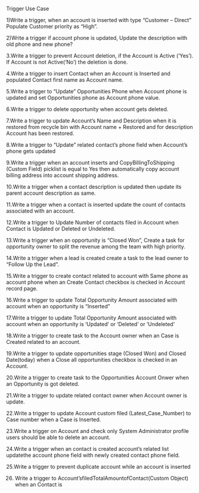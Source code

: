 Trigger Use Case


1)Write a trigger, when an account is inserted with type “Customer – Direct” Populate Customer priority as “High”. 

2)Write a trigger if account phone is updated, Update the description with old phone and new phone?

3.Write a trigger to prevent Account deletion, if the Account is Active (‘Yes’). If Account is not Active(‘No’) the deletion is done. 

4.Write a trigger to insert Contact when an Account is Inserted and populated Contact first name as Account name.

5.Write a trigger to “Update” Opportunities Phone when Account phone is updated and set Opportunities phone as Account phone value. 

6.Write a trigger to delete opportunity when account gets deleted.

7.Write a trigger to update Account’s Name and Description when it is restored from recycle bin with Account name + Restored and for description Account has been restored.

8.Write a trigger to “Update” related contact’s phone field when Account’s phone gets updated 

9.Write a trigger when an account inserts and CopyBillingToShipping (Custom Field) picklist is equal to Yes then automatically copy account billing address into account shipping address.

10.Write a trigger when a contact description is updated then update its parent account description as same.

11.Write a trigger when a contact is inserted update the count of contacts associated with an account.

12.Write a trigger to Update Number of contacts filed in Account when Contact is Updated or Deleted or Undeleted. 

13.Write a trigger when an opportunity is “Closed Won”, Create a task for opportunity owner to split the revenue among the team with high priority. 

14.Write a trigger when a lead is created create a task to the lead owner to “Follow Up the Lead”. 

15.Write a trigger to create contact related to account with Same phone as account phone when an Create Contact checkbox is checked in Account record page.

16.Write a trigger to update Total Opportunity Amount associated with account when an opportunity is “Inserted”

17.Write a trigger to update Total Opportunity Amount associated with account when an opportunity is ‘Updated’ or ‘Deleted’ or ‘Undeleted’

18.Write a trigger to create task to the Account owner when an Case is Created related to an account. 

19.Write a trigger to update opportunities stage (Closed Won) and Closed Date(today) when a Close all opportunities checkbox is checked in an Account.

20.Write a trigger to create task to the Opportunities Account Onwer when an Opportunity is got deleted.

21.Write a trigger to update related contact owner when Account owner is update. 

22.Write a trigger to update Account custom filed (Latest_Case_Number) to Case number when a Case is Inserted.

23.Write a trigger on Account and check only System Administrator profile users should be able to delete an account.

24.Write a trigger when an contact is created account’s related list updatethe account phone field with newly created contact phone field.

25.Write a trigger to prevent duplicate account while an account is inserted

26. Write a trigger to Account’sfiledTotalAmountofContact(Custom Object) when an Contact is 
